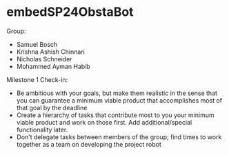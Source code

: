 # embedSP24ObstaBot
Group:
- Samuel Bosch
- Krishna Ashish Chinnari
- Nicholas Schneider
- Mohammed Ayman Habib

Milestone 1 Check-in:
- Be ambitious with your goals, but make them realistic in the sense that you can guarantee a minimum viable product that accomplishes most of that goal by the deadline
- Create a hierarchy of tasks that contribute most to you your minimum viable product and work on those first. Add additional/special functionality later.
- Don't delegate tasks between members of the group; find times to work together as a team on developing the project robot
